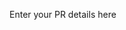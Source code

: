 <!--- THIS IS A COMMENT BLOCK, REMOVE IT BEFORE SUBMITTING YOUR PR

Thank you for your interest in gitlint and putting in the effort to create a PR!

A few quick notes:

- It's really just me (https://github.com/jorisroovers) maintaining gitlint, and I do so in a hobby capacity. More recently it has become harder for me to find time to maintain gitlint on a regular basis, which in practice means that it might take me a while (sometimes months) to get back to you. Rest assured though, I absolutely look at all PRs as soon as they come in - I just tend to only "work" on gitlint a few times a year.
- Similarly, after your code is merged, it typically still takes months before I do another release that contains your code. Please don't let that deter you from contributing - I appreciate your patience and understanding!
- Please review: http://jorisroovers.github.io/gitlint/contributing/

-->

Enter your PR details here
